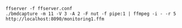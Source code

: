 
    ffserver -f ffserver.conf
    ./bmdcapture -m 11 -V 3 -A 2 -F nut -f pipe:1 | ffmpeg -i - -r 5 http://localhost:8090/monitoring1.ffm
